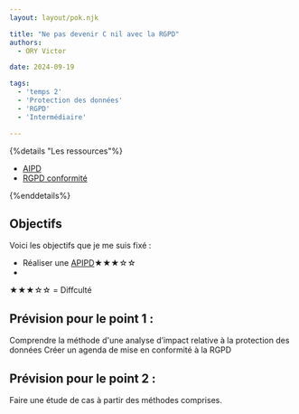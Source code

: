 ```yaml
---
layout: layout/pok.njk

title: "Ne pas devenir C nil avec la RGPD"
authors:
  - ORY Victor

date: 2024-09-19

tags:
  - 'temps 2'
  - 'Protection des données'
  - 'RGPD'
  - 'Intermédiaire'

---
```


{%details "Les ressources"%}

- [AIPD](https://www.cnil.fr/fr/RGPD-analyse-impact-protection-des-donnees-aipd)
- [RGPD conformité](https://www.cnil.fr/fr/me-mettre-en-conformite)

{%enddetails%}

## Objectifs

Voici les objectifs que je me suis fixé :

- Réaliser une [APIPD](https://www.cnil.fr/fr/RGPD-analyse-impact-protection-des-donnees-aipd)★★★☆☆
- 

★★★☆☆ = Diffculté

## Prévision pour le point 1 : 

Comprendre la méthode d'une analyse d’impact relative à la protection des données
Créer un agenda de mise en conformité à la RGPD

## Prévision pour le point 2 : 

Faire une étude de cas à partir des méthodes comprises.